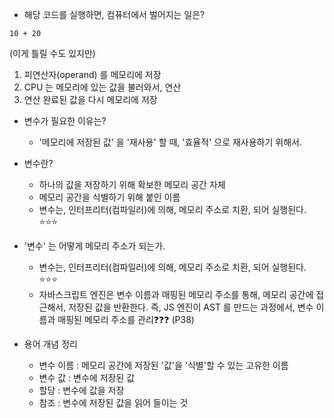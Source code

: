 
- 해당 코드를 실행하면, 컴퓨터에서 벌어지는 일은? 
```
10 + 20 
```

(이게 틀릴 수도 있지만)
1. 피연산자(operand) 를 메모리에 저장
2. CPU 는 메모리에 있는 값을 불러와서, 연산 
3. 연산 완료된 값을 다시 메모리에 저장



- 변수가 필요한 이유는? 
	- '메모리에 저장된 값' 을 '재사용' 할 때, '효율적' 으로 재사용하기 위해서. 


- 변수란? 
	- 하나의 값을 저장하기 위해 확보한 메모리 공간 자체 
	- 메모리 공간을 식별하기 위해 붙인 이름 
	- 변수는, 인터프리터(컴파일러)에 의해, 메모리 주소로 치환, 되어 실행된다. ⭐⭐⭐ 

- '변수' 는 어떻게 메모리 주소가 되는가. 
	- 변수는, 인터프리터(컴파일러)에 의해, 메모리 주소로 치환, 되어 실행된다. ⭐⭐⭐ 
	- 자바스크립트 엔진은 변수 이름과 매핑된 메모리 주소를 통해, 메모리 공간에 접근해서, 저장된 값을 반환한다. 즉, JS 엔진이 AST 를 만드는 과정에서, 변수 이름과 매핑된 메모리 주소를 관리❓❓❓ (P38)

- 용어 개념 정리 
	- 변수 이름 : 메모리 공간에 저장된 '값'을 '식별'할 수 있는 고유한 이름
	- 변수 값 : 변수에 저장된 값
	- 할당 : 변수에 값을 저장
	- 참조 : 변수에 저장된 값을 읽어 들이는 것 

